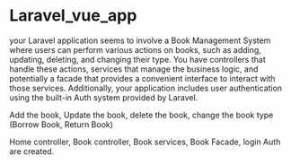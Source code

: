 # Laravel_vue_app

your Laravel application seems to involve a Book Management System where users can perform various actions on books, such as adding, updating, deleting, and changing their type. You have controllers that handle these actions, services that manage the business logic, and potentially a facade that provides a convenient interface to interact with those services. Additionally, your application includes user authentication using the built-in Auth system provided by Laravel.

Add the book, 
Update the book, 
delete the book, 
change the book type (Borrow Book, Return Book)

Home controller,
Book controller,
Book services,
Book Facade,
login Auth are created.
